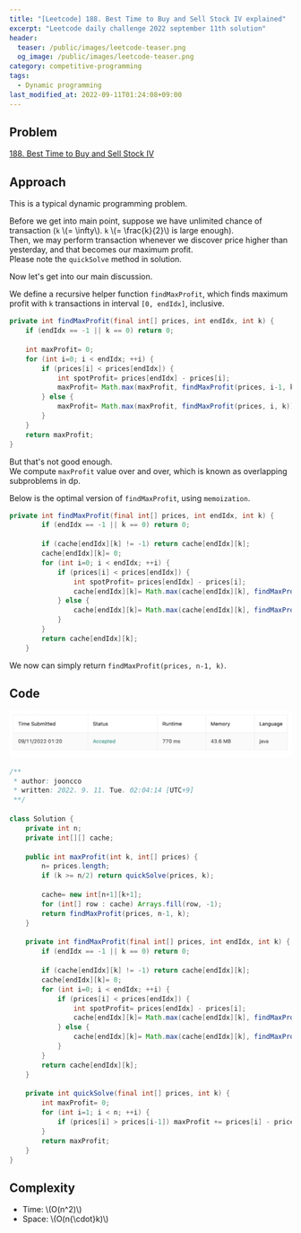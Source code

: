 ```yaml
---
title: "[Leetcode] 188. Best Time to Buy and Sell Stock IV explained"
excerpt: "Leetcode daily challenge 2022 september 11th solution"
header:
  teaser: /public/images/leetcode-teaser.png
  og_image: /public/images/leetcode-teaser.png
category: competitive-programming
tags:
  - Dynamic programming
last_modified_at: 2022-09-11T01:24:08+09:00
---
```


## Problem

[188. Best Time to Buy and Sell Stock IV](https://leetcode.com/problems/best-time-to-buy-and-sell-stock-iv/)

## Approach

This is a typical dynamic programming problem.

Before we get into main point, suppose we have unlimited chance of transaction (`k` \\(= \infty\\). `k` \\(= \frac{k}{2}\\) is large enough).  
Then, we may perform transaction whenever we discover price higher than yesterday, and that becomes our maximum profit.  
Please note the `quickSolve` method in solution.

Now let's get into our main discussion.

We define a recursive helper function `findMaxProfit`, which finds maximum profit with `k` transactions in interval `[0, endIdx]`, inclusive.

```java
private int findMaxProfit(final int[] prices, int endIdx, int k) {
    if (endIdx == -1 || k == 0) return 0;

    int maxProfit= 0;
    for (int i=0; i < endIdx; ++i) {
        if (prices[i] < prices[endIdx]) {
            int spotProfit= prices[endIdx] - prices[i];
            maxProfit= Math.max(maxProfit, findMaxProfit(prices, i-1, k-1) + spotProfit);
        } else {
            maxProfit= Math.max(maxProfit, findMaxProfit(prices, i, k));
        }
    }
    return maxProfit;
}
```

But that's not good enough.  
We compute `maxProfit` value over and over, which is known as overlapping subproblems in dp.

Below is the optimal version of `findMaxProfit`, using `memoization`.

```java
private int findMaxProfit(final int[] prices, int endIdx, int k) {
        if (endIdx == -1 || k == 0) return 0;

        if (cache[endIdx][k] != -1) return cache[endIdx][k];
        cache[endIdx][k]= 0;
        for (int i=0; i < endIdx; ++i) {
            if (prices[i] < prices[endIdx]) {
                int spotProfit= prices[endIdx] - prices[i];
                cache[endIdx][k]= Math.max(cache[endIdx][k], findMaxProfit(prices, i-1, k-1) + spotProfit);
            } else {
                cache[endIdx][k]= Math.max(cache[endIdx][k], findMaxProfit(prices, i, k));
            }
        }
        return cache[endIdx][k];
    }
```

We now can simply return `findMaxProfit(prices, n-1, k)`.

## Code

<img src="/public/images/leetcode-188-result.png"/>

```java
/**
 * author: jooncco
 * written: 2022. 9. 11. Tue. 02:04:14 [UTC+9]
 **/

class Solution {
    private int n;
    private int[][] cache;

    public int maxProfit(int k, int[] prices) {
        n= prices.length;
        if (k >= n/2) return quickSolve(prices, k);

        cache= new int[n+1][k+1];
        for (int[] row : cache) Arrays.fill(row, -1);
        return findMaxProfit(prices, n-1, k);
    }

    private int findMaxProfit(final int[] prices, int endIdx, int k) {
        if (endIdx == -1 || k == 0) return 0;

        if (cache[endIdx][k] != -1) return cache[endIdx][k];
        cache[endIdx][k]= 0;
        for (int i=0; i < endIdx; ++i) {
            if (prices[i] < prices[endIdx]) {
                int spotProfit= prices[endIdx] - prices[i];
                cache[endIdx][k]= Math.max(cache[endIdx][k], findMaxProfit(prices, i-1, k-1) + spotProfit);
            } else {
                cache[endIdx][k]= Math.max(cache[endIdx][k], findMaxProfit(prices, i, k));
            }
        }
        return cache[endIdx][k];
    }

    private int quickSolve(final int[] prices, int k) {
        int maxProfit= 0;
        for (int i=1; i < n; ++i) {
            if (prices[i] > prices[i-1]) maxProfit += prices[i] - prices[i-1];
        }
        return maxProfit;
    }
}
```

## Complexity

- Time: \\(O(n^2)\\)
- Space: \\(O(n{\cdot}k)\\)
